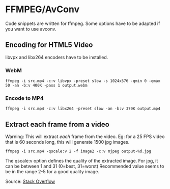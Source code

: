 # FFMPEG/AvConv 

Code snippets are written for ffmpeg. Some options have to be adapted if you want to use avconv.


## Encoding for HTML5 Video

libvpx and libx264 encoders have to be installed.

### WebM

	ffmpeg -i src.mp4 -c:v libvpx -preset slow -s 1024x576 -qmin 0 -qmax 50 -an -b:v 400K -pass 1 output.webm


### Encode to MP4

	ffmpeg -i src.mp4 -c:v libx264 -preset slow -an -b:v 370K output.mp4




## Extract each frame from a video

Warning: This will extract *each* frame from the video. Eg: for a 25 FPS video that is 60 seconds long, this will generate 1500 jpg images.

	ffmpeg -i src.mp4 -qscale:v 2 -f image2 -c:v mjpeg output-%d.jpg

The qscale:v option defines the quality of the extracted image. For jpg, it can be between 1 and 31 (0=best, 31=worst)
Recommended value seems to be in the range 2-5 for a good quality image.

Source: [Stack Overflow](http://stackoverflow.com/questions/10225403/how-can-i-extract-a-good-quality-jpeg-image-from-an-h264-video-file-with-ffmpeg)